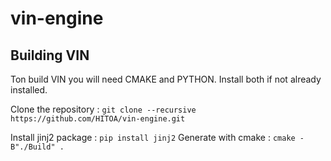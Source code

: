 # vin-engine

## Building VIN 
Ton build VIN you will need CMAKE and PYTHON.
Install both if not already installed.

Clone the repository : ```git clone --recursive https://github.com/HITOA/vin-engine.git```

Install jinj2 package : ```pip install jinj2```
Generate with cmake : ```cmake -B"./Build" .```
